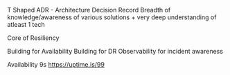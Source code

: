 T Shaped
ADR - Architecture Decision Record
Breadth of knowledge/awareness of various solutions + very deep understanding of atleast 1 tech


Core of Resiliency

  Building for Availability
  Building for DR
  Observability for incident awareness

Availability 9s
https://uptime.is/99
